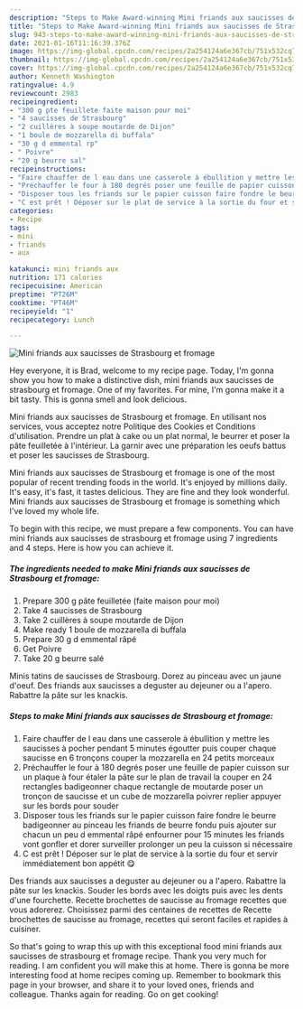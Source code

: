 ```yaml
---
description: "Steps to Make Award-winning Mini friands aux saucisses de Strasbourg et fromage"
title: "Steps to Make Award-winning Mini friands aux saucisses de Strasbourg et fromage"
slug: 943-steps-to-make-award-winning-mini-friands-aux-saucisses-de-strasbourg-et-fromage
date: 2021-01-16T11:16:39.376Z
image: https://img-global.cpcdn.com/recipes/2a254124a6e367cb/751x532cq70/mini-friands-aux-saucisses-de-strasbourg-et-fromage-photo-principale-de-la-recette.jpg
thumbnail: https://img-global.cpcdn.com/recipes/2a254124a6e367cb/751x532cq70/mini-friands-aux-saucisses-de-strasbourg-et-fromage-photo-principale-de-la-recette.jpg
cover: https://img-global.cpcdn.com/recipes/2a254124a6e367cb/751x532cq70/mini-friands-aux-saucisses-de-strasbourg-et-fromage-photo-principale-de-la-recette.jpg
author: Kenneth Washington
ratingvalue: 4.9
reviewcount: 2983
recipeingredient:
- "300 g pte feuillete faite maison pour moi"
- "4 saucisses de Strasbourg"
- "2 cuillères à soupe moutarde de Dijon"
- "1 boule de mozzarella di buffala"
- "30 g d emmental rp"
- " Poivre"
- "20 g beurre sal"
recipeinstructions:
- "Faire chauffer de l eau dans une casserole à ébullition y mettre les saucisses à pocher pendant 5 minutes égoutter puis couper chaque saucisse en 6 tronçons couper la mozzarella en 24 petits morceaux"
- "Préchauffer le four à 180 degrés poser une feuille de papier cuisson sur un plaque à four étaler la pâte sur le plan de travail la couper en 24 rectangles badigeonner chaque rectangle de moutarde poser un tronçon de saucisse et un cube de mozzarella poivrer replier appuyer sur les bords pour souder"
- "Disposer tous les friands sur le papier cuisson faire fondre le beurre badigeonner au pinceau les friands de beurre fondu puis ajouter sur chacun un peu d emmental râpé enfourner pour 15 minutes les friands vont gonfler et dorer surveiller prolonger un peu la cuisson si nécessaire"
- "C est prêt ! Déposer sur le plat de service à la sortie du four et servir immédiatement bon appétit 😋"
categories:
- Recipe
tags:
- mini
- friands
- aux

katakunci: mini friands aux 
nutrition: 171 calories
recipecuisine: American
preptime: "PT26M"
cooktime: "PT46M"
recipeyield: "1"
recipecategory: Lunch

---
```



![Mini friands aux saucisses de Strasbourg et fromage](https://img-global.cpcdn.com/recipes/2a254124a6e367cb/751x532cq70/mini-friands-aux-saucisses-de-strasbourg-et-fromage-photo-principale-de-la-recette.jpg)

Hey everyone, it is Brad, welcome to my recipe page. Today, I'm gonna show you how to make a distinctive dish, mini friands aux saucisses de strasbourg et fromage. One of my favorites. For mine, I'm gonna make it a bit tasty. This is gonna smell and look delicious.

Mini friands aux saucisses de Strasbourg et fromage. En utilisant nos services, vous acceptez notre Politique des Cookies et Conditions d&#39;utilisation. Prendre un plat à cake ou un plat normal, le beurrer et poser la pâte feuilletée à l&#39;intérieur. La garnir avec une préparation les oeufs battus et poser les saucisses de Strasbourg.

Mini friands aux saucisses de Strasbourg et fromage is one of the most popular of recent trending foods in the world. It's enjoyed by millions daily. It's easy, it's fast, it tastes delicious. They are fine and they look wonderful. Mini friands aux saucisses de Strasbourg et fromage is something which I've loved my whole life.


To begin with this recipe, we must prepare a few components. You can have mini friands aux saucisses de strasbourg et fromage using 7 ingredients and 4 steps. Here is how you can achieve it.

<!--inarticleads1-->

##### The ingredients needed to make Mini friands aux saucisses de Strasbourg et fromage:

1. Prepare 300 g pâte feuilletée (faite maison pour moi)
1. Take 4 saucisses de Strasbourg
1. Take 2 cuillères à soupe moutarde de Dijon
1. Make ready 1 boule de mozzarella di buffala
1. Prepare 30 g d emmental râpé
1. Get  Poivre
1. Take 20 g beurre salé


Minis tatins de saucisses de Strasbourg. Dorez au pinceau avec un jaune d&#39;oeuf. Des friands aux saucisses a deguster au dejeuner ou a l&#39;apero. Rabattre la pâte sur les knackis. 

<!--inarticleads2-->

##### Steps to make Mini friands aux saucisses de Strasbourg et fromage:

1. Faire chauffer de l eau dans une casserole à ébullition y mettre les saucisses à pocher pendant 5 minutes égoutter puis couper chaque saucisse en 6 tronçons couper la mozzarella en 24 petits morceaux
1. Préchauffer le four à 180 degrés poser une feuille de papier cuisson sur un plaque à four étaler la pâte sur le plan de travail la couper en 24 rectangles badigeonner chaque rectangle de moutarde poser un tronçon de saucisse et un cube de mozzarella poivrer replier appuyer sur les bords pour souder
1. Disposer tous les friands sur le papier cuisson faire fondre le beurre badigeonner au pinceau les friands de beurre fondu puis ajouter sur chacun un peu d emmental râpé enfourner pour 15 minutes les friands vont gonfler et dorer surveiller prolonger un peu la cuisson si nécessaire
1. C est prêt ! Déposer sur le plat de service à la sortie du four et servir immédiatement bon appétit 😋


Des friands aux saucisses a deguster au dejeuner ou a l&#39;apero. Rabattre la pâte sur les knackis. Souder les bords avec les doigts puis avec les dents d&#39;une fourchette. Recette brochettes de saucisse au fromage recettes que vous adorerez. Choisissez parmi des centaines de recettes de Recette brochettes de saucisse au fromage, recettes qui seront faciles et rapides à cuisiner. 

So that's going to wrap this up with this exceptional food mini friands aux saucisses de strasbourg et fromage recipe. Thank you very much for reading. I am confident you will make this at home. There is gonna be more interesting food at home recipes coming up. Remember to bookmark this page in your browser, and share it to your loved ones, friends and colleague. Thanks again for reading. Go on get cooking!
